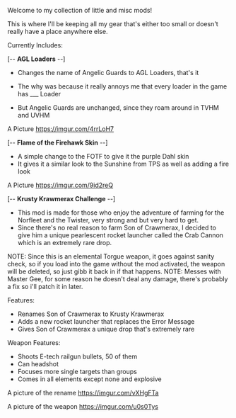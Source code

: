 Welcome to my collection of little and misc mods!

This is where I'll be keeping all my gear that's either too small or doesn't really have a place anywhere else.

Currently Includes:

[-- **AGL Loaders** --]

- Changes the name of Angelic Guards to AGL Loaders, that's it

- The why was because it really annoys me that every loader in the game has ___ Loader
- But Angelic Guards are unchanged, since they roam around in TVHM and UVHM

A Picture
https://imgur.com/4rrLoH7

[-- **Flame of the Firehawk Skin** --]

- A simple change to the FOTF to give it the purple Dahl skin
- It gives it a similar look to the Sunshine from TPS as well as adding a fire look

A Picture 
https://imgur.com/9id2reQ

[-- **Krusty Krawmerax Challenge** --]

- This mod is made for those who enjoy the adventure of farming for the Norfleet and the Twister, very strong and but very hard to get.
- Since there's no real reason to farm Son of Crawmerax, I decided to give him a unique pearlescent rocket launcher called the Crab Cannon which is an   extremely rare drop.

NOTE: Since this is an elemental Torgue weapon, it goes against sanity check, so if you load into the game without the mod activated, the weapon will be deleted, so just gibb it back in if that happens.
NOTE: Messes with Master Gee, for some reason he doesn't deal any damage, there's probably a fix so i'll patch it in later.

Features:
- Renames Son of Crawmerax to Krusty Krawmerax
- Adds a new rocket launcher that replaces the Error Message
- Gives Son of Crawmerax a unique drop that's extremely rare

Weapon Features:
- Shoots E-tech railgun bullets, 50 of them
- Can headshot
- Focuses more single targets than groups
- Comes in all elements except none and explosive

A picture of the rename
https://imgur.com/vXHgFTa

A picture of the weapon 
https://imgur.com/u0s0Tys
